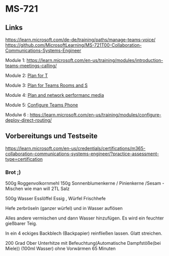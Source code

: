 # MS-721


## Links
https://learn.microsoft.com/de-de/training/paths/manage-teams-voice/
https://github.com/MicrosoftLearning/MS-721T00-Collaboration-Communications-Systems-Engineer


Module 1: https://learn.microsoft.com/en-us/training/modules/introduction-teams-meetings-calling/

Module 2: [Plan for T](https://learn.microsoft.com/en-us/training/modules/plan-teams-phone-system/)

Module 3: [Plan for  Teams Rooms and S](https://learn.microsoft.com/en-us/training/modules/plan-microsoft-teams-rooms-surface-hub/)

Module 4: [Plan and  network performanc media](https://learn.microsoft.com/en-us/training/modules/plan-optimize-network-performance-for-teams-phone-system/)

Module 5: [Configure Teams Phone](https://learn.microsoft.com/en-us/training/modules/configure-teams-phone-system/)

Modulw 6 : https://learn.microsoft.com/en-us/training/modules/configure-deploy-direct-routing/


## Vorbereitungs und Testseite

https://learn.microsoft.com/en-us/credentials/certifications/m365-collaboration-communications-systems-engineer/?practice-assessment-type=certification

### Brot ;)

500g Roggenvolkornmehl
150g Sonnenblumenkerne / Pinienkerne /Sesam  - Mischen wie man will
2TL Salz

500g Wasser Esslöffel Essig , Würfel Frischhefe 

Hefe zerbröseln (ganzer würfel) und in Wasser auflösen

Alles andere vermischen und dann Wasser hinzufügen. Es wird ein feuchter gießbarer Teig.

In ein 4 eckiges Backblech (Backpapier) reinfließen lassen. Glatt streichen.

200 Grad Ober Unterhitze mit Befeuchtung(Automatische Dampfstöße(bei Miele)) (100ml Wasser) ohne Vorwärmen 65 Minuten

